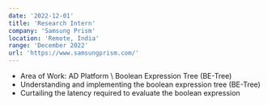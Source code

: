 ```yaml
---
date: '2022-12-01'
title: 'Research Intern'
company: 'Samsung Prism'
location: 'Remote, India'
range: 'December 2022'
url: 'https://www.samsungprism.com/'
---
```


- Area of Work: AD Platform \ Boolean Expression Tree (BE-Tree)
- Understanding and implementing the boolean expression tree (BE-Tree)
- Curtailing the latency required to evaluate the boolean expression
